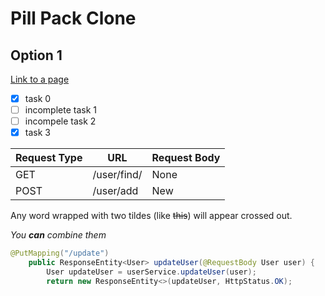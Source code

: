 # Pill Pack Clone
## Option 1
[Link to a page](https://www.http.cat/)
- [x] task 0
- [ ] incomplete task 1
- [ ] incompele task 2
- [x] task 3

Request Type | URL | Request Body
------------ | --- |-------------
GET | /user/find/ | None
POST| /user/add | New

Any word wrapped with two tildes (like ~~this~~) will appear crossed out.

_You **can** combine them_

```java
@PutMapping("/update")
    public ResponseEntity<User> updateUser(@RequestBody User user) {
        User updateUser = userService.updateUser(user);
        return new ResponseEntity<>(updateUser, HttpStatus.OK);
```
